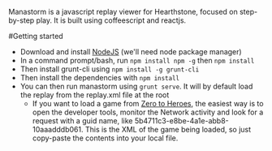 Manastorm is a javascript replay viewer for Hearthstone, focused on step-by-step play. It is built using coffeescript and reactjs.

#Getting started

* Download and install [NodeJS](https://nodejs.org/en/download/) (we'll need node package manager)
* In a command prompt/bash, run `npm install npm -g` then `npm install`
* Then install grunt-cli using `npm install -g grunt-cli`
* Then install the dependencies with `npm install`
* You can then run manastorm using `grunt serve`. It will by default load the replay from the replay.xml file at the root
    * If you want to load a game from [Zero to Heroes](http://www.zerotoheroes.com), the easiest way is to open the developer tools, monitor the Network activity and look for a request with a guid name, like 5b4711c3-e8be-4a1e-abb8-10aaadddb061. This is the XML of the game being loaded, so just copy-paste the contents into your local file.
